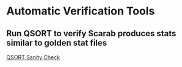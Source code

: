 # Automatic Verification Tools

## Run QSORT to verify Scarab produces stats similar to golden stat files
[QSORT Sanity Check](qsort-example-docs/_build/html/index.html)
